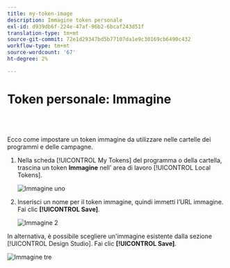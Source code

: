 ```yaml
---
title: my-token-image
description: Immagine token personale
exl-id: d939db6f-224e-47af-96b2-6bcaf243d51f
translation-type: tm+mt
source-git-commit: 72e1d29347bd5b77107da1e9c30169cb6490c432
workflow-type: tm+mt
source-wordcount: '67'
ht-degree: 2%

---
```


# Token personale: Immagine

<br> 

Ecco come impostare un token immagine da utilizzare nelle cartelle dei programmi e delle campagne.

1. Nella scheda [!UICONTROL My Tokens] del programma o della cartella, trascina un token **Immagine** nell’ area di lavoro [!UICONTROL Local Tokens].

   ![Immagine uno](/help/sky/assets/my-tokens/my-token-image/my-token-image-1.png)

1. Inserisci un nome per il token immagine, quindi immetti l’URL immagine. Fai clic **[!UICONTROL Save]**.

   ![Immagine 2](/help/sky/assets/my-tokens/my-token-image/my-token-image-2.png)

In alternativa, è possibile scegliere un&#39;immagine esistente dalla sezione [!UICONTROL Design Studio]. Fai clic **[!UICONTROL Save]**.

![Immagine tre](/help/sky/assets/my-tokens/my-token-image/my-token-image-3.png)
